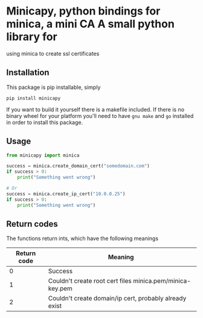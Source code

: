 # Minicapy, python bindings for minica, a mini CA A small python library for
using minica to create ssl certificates

## Installation
This package is pip installable, simply

`pip install minicapy`

If you want to build it yourself there is a makefile included.  If there is no
binary wheel for your platform you'll need to have `gnu make` and `go` installed
in order to install this package.

## Usage
```python
from minicapy import minica

success = minica.create_domain_cert("somedomain.com")
if success > 0:
    print("Something went wrong")

# Or
success = minica.create_ip_cert("10.0.0.25")
if success > 0:
    print("Something went wrong")
```

## Return codes
The functions return ints, which have the following meanings

| Return code | Meaning                                                   |
|-------------|-----------------------------------------------------------|
| 0           | Success                                                   |
| 1           | Couldn't create root cert files minica.pem/minica-key.pem |
| 2           | Couldn't create domain/ip cert, probably already exist    |
